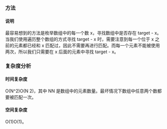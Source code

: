 ### 方法

#### 说明
最容易想到的方法是枚举数组中的每一个数 x，寻找数组中是否存在 target - x。
当我们使用遍历整个数组的方式寻找 target - x 时，需要注意到每一个位于 x 之前的元素都已经和 x 匹配过，因此不需要再进行匹配。而每一个元素不能被使用两次，所以我们只需要在 x 后面的元素中寻找 target - x。


### 复杂度分析

#### 时间复杂度
O(N^2)O(N 2)，其中 NN 是数组中的元素数量。最坏情况下数组中任意两个数都要被匹配一次。

#### 空间复杂度
O(1)O(1)。